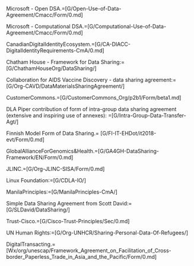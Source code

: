 Microsoft - Open DSA.=[G/Open-Use-of-Data-Agreement/Cmacc/Form/0.md]

Microsoft - Computational DSA.=[G/Computational-Use-of-Data-Agreement/Cmacc/Form/0.md]

CanadianDigitalIdentityEcosystem.=[G/CA-DIACC-DigitalIdentityRequirements-CmA/0.md]

Chatham House - Framework for Data Sharing:=[G/ChathamHouseOrg/DataSharing/]

Collaboration for AIDS Vaccine Discovery - data sharing agreement:=[G/Org-CAVD/DataMaterialsSharingAgreement/]

CustomerCommons.=[G/CustomerCommons_Org/p2b1/Form/beta1.md]

DLA Piper contribution of form of intra-group data sharing agreement (extensive and inspiring use of annexes): =[G/Intra-Group-Data-Transfer-Agt/]

Finnish Model Form of Data Sharing.= [G/FI-IT-EHDot/it2018-evt/Form/0.md]

GlobalAllianceForGenomics&Health.=[G/GA4GH-DataSharing-Framework/EN/Form/0.md]

JLINC.=[G/Org-JLINC-SISA/Form/0.md]  

Linux Foundation:=[G/CDLA-IO/]

ManilaPrinciples:=[G/ManilaPrinciples-CmA/]

Simple Data Sharing Agreement from Scott David:=[G/SLDavid/DataSharing/]

Trust-Cisco.=[G/Cisco-Trust-Principles/Sec/0.md]

UN Human Rights:=[G/Org-UNHCR/Sharing-Personal-Data-Of-Refugees/]

DigitalTransacting.=[Wx/org/unescap/Framework_Agreement_on_Facilitation_of_Cross-border_Paperless_Trade_in_Asia_and_the_Pacific/Form/0.md]